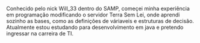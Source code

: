 Conhecido pelo nick Will_33 dentro do SAMP, começei minha experiência em programação modificando o servidor Terra Sem Lei, onde aprendi sozinho as bases, 
como as definições de váriaveis e estruturas de decisão. Atualmente estou estudando para desenvolvimento em java e pretendo ingressar na carreira de TI.



